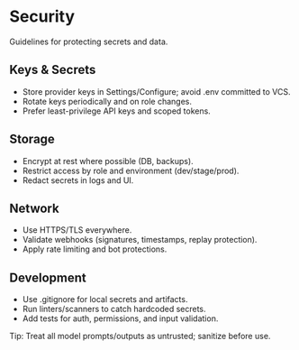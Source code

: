 # Security

Guidelines for protecting secrets and data.

## Keys & Secrets

- Store provider keys in Settings/Configure; avoid .env committed to VCS.
- Rotate keys periodically and on role changes.
- Prefer least-privilege API keys and scoped tokens.

## Storage

- Encrypt at rest where possible (DB, backups).
- Restrict access by role and environment (dev/stage/prod).
- Redact secrets in logs and UI.

## Network

- Use HTTPS/TLS everywhere.
- Validate webhooks (signatures, timestamps, replay protection).
- Apply rate limiting and bot protections.

## Development

- Use .gitignore for local secrets and artifacts.
- Run linters/scanners to catch hardcoded secrets.
- Add tests for auth, permissions, and input validation.

Tip: Treat all model prompts/outputs as untrusted; sanitize before use.
